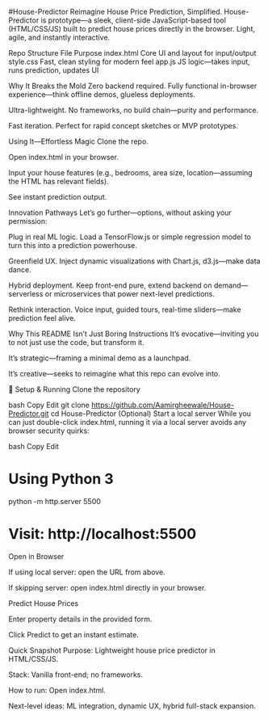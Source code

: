 #House-Predictor
Reimagine House Price Prediction, Simplified.
House-Predictor is prototype—a sleek, client-side JavaScript-based tool (HTML/CSS/JS) built to predict house prices directly in the browser. Light, agile, and instantly interactive.

Repo Structure
File	Purpose
index.html	Core UI and layout for input/output
style.css	Fast, clean styling for modern feel
app.js	JS logic—takes input, runs prediction, updates UI

Why It Breaks the Mold
Zero backend required. Fully functional in-browser experience—think offline demos, glueless deployments.

Ultra-lightweight. No frameworks, no build chain—purity and performance.

Fast iteration. Perfect for rapid concept sketches or MVP prototypes.

Using It—Effortless Magic
Clone the repo.

Open index.html in your browser.

Input your house features (e.g., bedrooms, area size, location—assuming the HTML has relevant fields).

See instant prediction output.

Innovation Pathways
Let’s go further—options, without asking your permission:

Plug in real ML logic. Load a TensorFlow.js or simple regression model to turn this into a prediction powerhouse.

Greenfield UX. Inject dynamic visualizations with Chart.js, d3.js—make data dance.

Hybrid deployment. Keep front-end pure, extend backend on demand—serverless or microservices that power next-level predictions.

Rethink interaction. Voice input, guided tours, real-time sliders—make prediction feel alive.

Why This README Isn’t Just Boring Instructions
It’s evocative—inviting you to not just use the code, but transform it.

It’s strategic—framing a minimal demo as a launchpad.

It’s creative—seeks to reimagine what this repo can evolve into.

🚀 Setup & Running
Clone the repository

bash
Copy
Edit
git clone https://github.com/Aamirgheewale/House-Predictor.git
cd House-Predictor
(Optional) Start a local server
While you can just double-click index.html, running it via a local server avoids any browser security quirks:

bash
Copy
Edit
# Using Python 3
python -m http.server 5500
# Visit: http://localhost:5500
Open in Browser

If using local server: open the URL from above.

If skipping server: open index.html directly in your browser.

Predict House Prices

Enter property details in the provided form.

Click Predict to get an instant estimate.

Quick Snapshot
Purpose: Lightweight house price predictor in HTML/CSS/JS.

Stack: Vanilla front-end; no frameworks.

How to run: Open index.html.

Next-level ideas: ML integration, dynamic UX, hybrid full-stack expansion.
